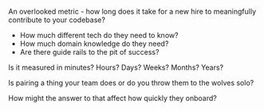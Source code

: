 An overlooked metric - how long does it take for a new hire to meaningfully contribute to your codebase?

- How much different tech do they need to know?
- How much domain knowledge do they need?
- Are there guide rails to the pit of success?

Is it measured in minutes? Hours? Days? Weeks? Months? Years?

Is pairing a thing your team does or do you throw them to the wolves solo?

How might the answer to that affect how quickly they onboard?

